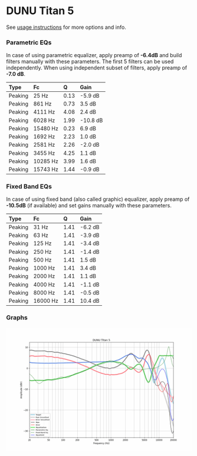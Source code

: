 # DUNU Titan 5
See [usage instructions](https://github.com/jaakkopasanen/AutoEq#usage) for more options and info.

### Parametric EQs
In case of using parametric equalizer, apply preamp of **-6.4dB** and build filters manually
with these parameters. The first 5 filters can be used independently.
When using independent subset of filters, apply preamp of **-7.0 dB**.

| Type    | Fc       |    Q | Gain     |
|:--------|:---------|:-----|:---------|
| Peaking | 25 Hz    | 0.13 | -5.9 dB  |
| Peaking | 861 Hz   | 0.73 | 3.5 dB   |
| Peaking | 4111 Hz  | 4.08 | 2.4 dB   |
| Peaking | 6028 Hz  | 1.99 | -10.8 dB |
| Peaking | 15480 Hz | 0.23 | 6.9 dB   |
| Peaking | 1692 Hz  | 2.23 | 1.0 dB   |
| Peaking | 2581 Hz  | 2.26 | -2.0 dB  |
| Peaking | 3455 Hz  | 4.25 | 1.1 dB   |
| Peaking | 10285 Hz | 3.99 | 1.6 dB   |
| Peaking | 15743 Hz | 1.44 | -0.9 dB  |

### Fixed Band EQs
In case of using fixed band (also called graphic) equalizer, apply preamp of **-10.5dB**
(if available) and set gains manually with these parameters.

| Type    | Fc       |    Q | Gain    |
|:--------|:---------|:-----|:--------|
| Peaking | 31 Hz    | 1.41 | -6.2 dB |
| Peaking | 63 Hz    | 1.41 | -3.9 dB |
| Peaking | 125 Hz   | 1.41 | -3.4 dB |
| Peaking | 250 Hz   | 1.41 | -1.4 dB |
| Peaking | 500 Hz   | 1.41 | 1.5 dB  |
| Peaking | 1000 Hz  | 1.41 | 3.4 dB  |
| Peaking | 2000 Hz  | 1.41 | 1.1 dB  |
| Peaking | 4000 Hz  | 1.41 | -1.1 dB |
| Peaking | 8000 Hz  | 1.41 | -0.5 dB |
| Peaking | 16000 Hz | 1.41 | 10.4 dB |

### Graphs
![](./DUNU%20Titan%205.png)